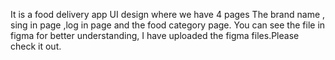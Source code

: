 It is a food delivery app UI design where we have 4 pages The brand name , sing in page ,log in page and the food category page.
You can see the file in figma for better understanding, I have uploaded the figma files.Please check it out. 
